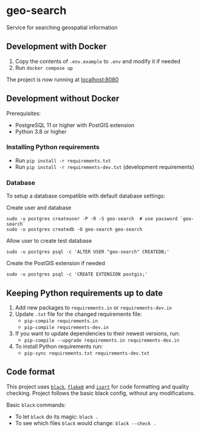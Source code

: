 # geo-search

Service for searching geospatial information

## Development with Docker

1. Copy the contents of `.env.example` to `.env` and modify it if needed
2. Run `docker compose up`

The project is now running at [localhost:8080](http://localhost:8080)

## Development without Docker

Prerequisites:

* PostgreSQL 11 or higher with PostGIS extension
* Python 3.8 or higher

### Installing Python requirements

* Run `pip install -r requirements.txt`
* Run `pip install -r requirements-dev.txt` (development requirements)

### Database

To setup a database compatible with default database settings:

Create user and database

    sudo -u postgres createuser -P -R -S geo-search  # use password `geo-search`
    sudo -u postgres createdb -O geo-search geo-search

Allow user to create test database

    sudo -u postgres psql -c 'ALTER USER "geo-search" CREATEDB;'

Create the PostGIS extension if needed

    sudo -u postgres psql -c 'CREATE EXTENSION postgis;'

## Keeping Python requirements up to date

1. Add new packages to `requirements.in` or `requirements-dev.in`
2. Update `.txt` file for the changed requirements file:
    * `pip-compile requirements.in`
    * `pip-compile requirements-dev.in`
3. If you want to update dependencies to their newest versions, run:
    * `pip-compile --upgrade requirements.in requirements-dev.in`
4. To install Python requirements run:
    * `pip-sync requirements.txt requirements-dev.txt`

## Code format

This project uses
[`black`](https://github.com/psf/black),
[`flake8`](https://gitlab.com/pycqa/flake8) and
[`isort`](https://github.com/PyCQA/isort)
for code formatting and quality checking. Project follows the basic
black config, without any modifications.

Basic `black` commands:

* To let `black` do its magic: `black .`
* To see which files `black` would change: `black --check .`

